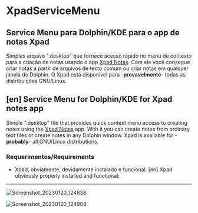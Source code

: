 # XpadServiceMenu

## Service Menu para Dolphin/KDE para o app de notas Xpad

Simples arquivo ".desktop" que fornece acesso rápido no menu de contexto para a criação de notas usando o app [Xpad Notas](https://launchpad.net/xpad). 
Com ele você consegue criar notas a partir de arquivos de texto comum ou criar notas em qualquer janela do Dolphin.
O Xpad está disponível para -**provavelmente**- todas as distribuições GNU/Linux.


## [en] Service Menu for Dolphin/KDE for Xpad notes app

Simple ".desktop" file that provides quick context menu access to creating notes using the [Xpad Notes](https://launchpad.net/xpad) app.
With it you can create notes from ordinary text files or create notes in any Dolphin window.
Xpad is available for -**probably**- all GNU/Linux distributions.

### Requerimentos/Requirements

* Xpad, obviamente, devidamente instalado e funcional; [en] Xpad obviously properly installed and functional;
---

![Screenshot_20230120_124838](https://user-images.githubusercontent.com/83375136/213749599-8dbeee32-0953-42ec-bb07-179259b21d37.png)

![Screenshot_20230120_124908](https://user-images.githubusercontent.com/83375136/213749678-a87a706e-122f-4083-be43-6ee5e8c34860.png)

